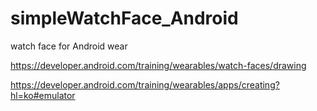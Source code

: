 # simpleWatchFace_Android
watch face for Android wear

https://developer.android.com/training/wearables/watch-faces/drawing

https://developer.android.com/training/wearables/apps/creating?hl=ko#emulator
